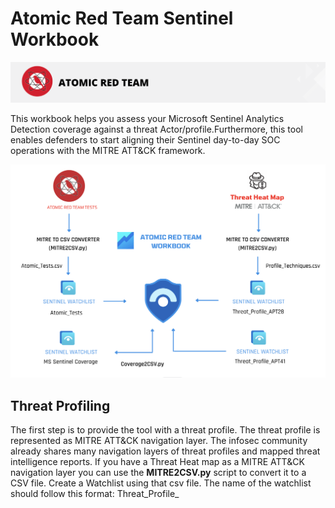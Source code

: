 # Atomic Red Team Sentinel Workbook

<p align="center">
<img src="https://github.com/Intellisec-Solutions/Atomic-Red-Team-Sentinel-Workbook/blob/main/Images/art.png?raw=true" alt="logo" style="width:1400px"></a>
</p>

This workbook helps you assess your Microsoft Sentinel Analytics Detection coverage against a threat Actor/profile.Furthermore, this tool enables defenders to start aligning their Sentinel day-to-day SOC operations with the MITRE ATT&CK framework. 

<p align="center">
<img src="https://github.com/Intellisec-Solutions/Atomic-Red-Team-Sentinel-Workbook/blob/main/Images/ART.png?raw=true" alt="logo" style="width:800px"></a>
</p>


## Threat Profiling

The first step is to provide the tool with a threat profile. The threat profile is represented as MITRE ATT&CK navigation layer. The infosec community already shares many navigation layers of threat profiles and mapped threat intelligence reports. If you have a Threat Heat map as a MITRE ATT&CK navigation layer you can use the <strong>MITRE2CSV.py</strong> script to convert it to a CSV file. Create a Watchlist using that csv file. The name of the watchlist should follow this format: Threat_Profile_<TITLE>. For example, Threat_Profile_APT28

## Generate Microsoft Sentinel Analytics Watchlist

Once you create threat profile watchlists, you need to create a watchlist containing your Microsoft Sentinel Analytics Coverage. In order to do that, export the Analytics table from the deployed workbook and use the script <strong>Coverage2CSV.py</strong> to create a CSV file containing the techniques coveraged by your sentinel analytics rules. Use that csv file to create a watchlist. 


## Generate Atomic Tests Watchlist

At this phase, you already created threat profiles and coverage watchlists. Then, create a watchlist that contains all Atomic Red Team tests. To geberate the csv needed to create the watchlist use the script <strong>MITRE2csv.py </strong>

Now you have everything to use the workbook. To identify the Atomic tests that you can use to perform threat emulation and enhance your detection capabilities by writing new rules for them. 





